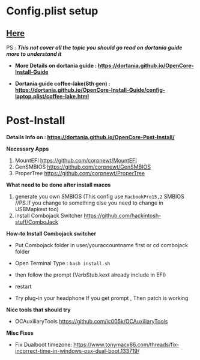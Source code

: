 # Config.plist setup
## [Here](ConfigExplain.md)
PS : ***This not cover all the topic you should go read on dortania guide more to understand it***


- **More Details on dortania guide : https://dortania.github.io/OpenCore-Install-Guide**

- **Dortania guide coffee-lake(8th gen) : https://dortania.github.io/OpenCore-Install-Guide/config-laptop.plist/coffee-lake.html**

# Post-Install
**Details Info on : https://dortania.github.io/OpenCore-Post-Install/**

**Necessary Apps**
1. MountEFI https://github.com/corpnewt/MountEFI
2. GenSMBIOS https://github.com/corpnewt/GenSMBIOS
3. ProperTree https://github.com/corpnewt/ProperTree

**What need to be done after install macos**
1. generate you own SMBIOS (This config use `MacbookPro15,2` SMBIOS //PS.If you change to something else you need to change in USBMapkext too)
2. install Combojack Switcher https://github.com/hackintosh-stuff/ComboJack

**How-to Install Combojack switcher**
- Put Combojack folder in user/youraccountname first or cd combojack folder

- Open Terminal Type : ```bash install.sh ```

- then follow the prompt (VerbStub.kext already include in EFI)
- restart
- Try plug-in your headphone If you get prompt , Then patch is working

**Nice tools that should try**
- OCAuxiliaryTools https://github.com/ic005k/OCAuxiliaryTools

**Misc Fixes**
- Fix Dualboot timezone: https://www.tonymacx86.com/threads/fix-incorrect-time-in-windows-osx-dual-boot.133719/
